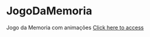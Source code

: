 # JogoDaMemoria
Jogo da Memoria com animações
[Click here to access
](https://diegoestefano.github.io/JogoDaMemoria/)
